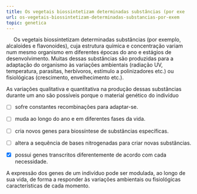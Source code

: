 ```yaml
---
title: Os vegetais biossintetizam determinadas substâncias (por exe
url: os-vegetais-biossintetizam-determinadas-substancias-por-exem
topic: genetica
---
```



     Os vegetais biossintetizam determinadas substâncias (por exemplo, alcaloides e flavonoides), cuja estrutura química e concentração variam num mesmo organismo em diferentes épocas do ano e estágios de desenvolvimento. Muitas dessas substâncias são produzidas para a adaptação do organismo às variações ambientais (radiação UV, temperatura, parasitas, herbívoros, estímulo a polinizadores etc.) ou fisiológicas (crescimento, envelhecimento etc.).

As variações qualitativa e quantitativa na produção dessas substâncias durante um ano são possíveis porque o material genético do indivíduo



- [ ] sofre constantes recombinações para adaptar-se.
- [ ] muda ao longo do ano e em diferentes fases da vida.
- [ ] cria novos genes para biossíntese de substâncias específicas.
- [ ] altera a sequência de bases nitrogenadas para criar novas substâncias.
- [x] possui genes transcritos diferentemente de acordo com cada necessidade.


A expressão dos genes de um indivíduo pode ser modulada, ao longo de sua vida, de forma a responder às variações ambientais ou fisiológicas características de cada momento.
